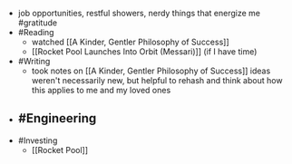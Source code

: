 - job opportunities, restful showers, nerdy things that energize me #gratitude
- #Reading
    - watched [[A Kinder, Gentler Philosophy of Success]]
    - [[Rocket Pool Launches Into Orbit (Messari)]] (if I have time)
- #Writing
    - took notes on [[A Kinder, Gentler Philosophy of Success]] ideas weren't necessarily new, but helpful to rehash and think about how this applies to me and my loved ones
- #Engineering
    - 
- #Investing
    - [[Rocket Pool]]
